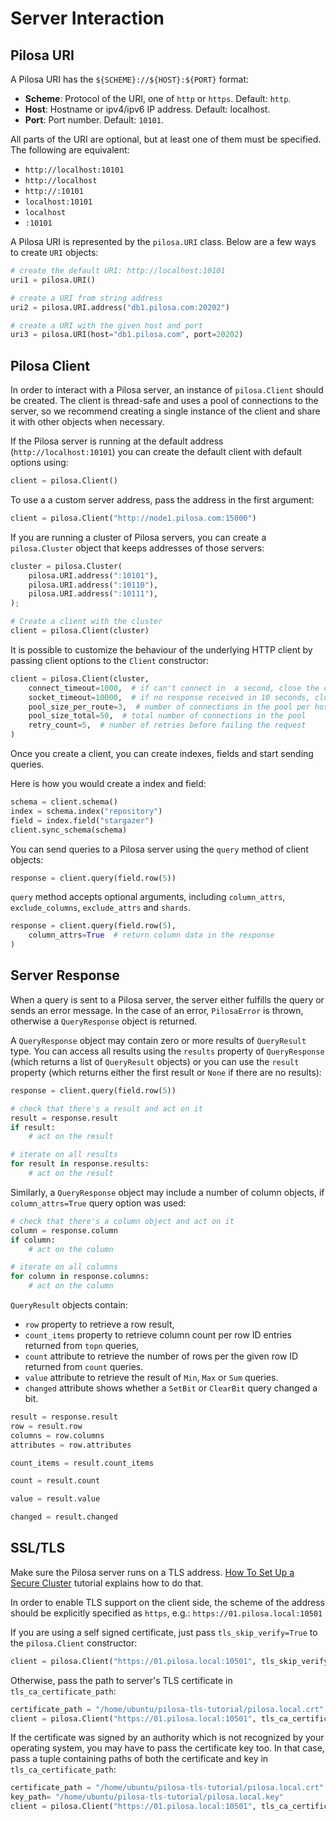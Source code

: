 # Server Interaction

## Pilosa URI

A Pilosa URI has the `${SCHEME}://${HOST}:${PORT}` format:
* **Scheme**: Protocol of the URI, one of `http` or `https`. Default: `http`.
* **Host**: Hostname or ipv4/ipv6 IP address. Default: localhost.
* **Port**: Port number. Default: `10101`.

All parts of the URI are optional, but at least one of them must be specified. The following are equivalent:

* `http://localhost:10101`
* `http://localhost`
* `http://:10101`
* `localhost:10101`
* `localhost`
* `:10101`

A Pilosa URI is represented by the `pilosa.URI` class. Below are a few ways to create `URI` objects:

```python
# create the default URI: http://localhost:10101
uri1 = pilosa.URI()

# create a URI from string address
uri2 = pilosa.URI.address("db1.pilosa.com:20202")

# create a URI with the given host and port
uri3 = pilosa.URI(host="db1.pilosa.com", port=20202)
```

## Pilosa Client

In order to interact with a Pilosa server, an instance of `pilosa.Client` should be created. The client is thread-safe and uses a pool of connections to the server, so we recommend creating a single instance of the client and share it with other objects when necessary.

If the Pilosa server is running at the default address (`http://localhost:10101`) you can create the default client with default options using:

```python
client = pilosa.Client()
```

To use a a custom server address, pass the address in the first argument:

```python
client = pilosa.Client("http://node1.pilosa.com:15000")
```

If you are running a cluster of Pilosa servers, you can create a `pilosa.Cluster` object that keeps addresses of those servers:

```python
cluster = pilosa.Cluster(
    pilosa.URI.address(":10101"),
    pilosa.URI.address(":10110"),
    pilosa.URI.address(":10111"),
);

# Create a client with the cluster
client = pilosa.Client(cluster)
```

It is possible to customize the behaviour of the underlying HTTP client by passing client options to the `Client` constructor:

```python
client = pilosa.Client(cluster,
    connect_timeout=1000,  # if can't connect in  a second, close the connection
    socket_timeout=10000,  # if no response received in 10 seconds, close the connection
    pool_size_per_route=3,  # number of connections in the pool per host
    pool_size_total=50,  # total number of connections in the pool
    retry_count=5,  # number of retries before failing the request
)
```

Once you create a client, you can create indexes, fields and start sending queries.

Here is how you would create a index and field:

```python
schema = client.schema()
index = schema.index("repository")
field = index.field("stargazer")
client.sync_schema(schema)
```

You can send queries to a Pilosa server using the `query` method of client objects:

```python
response = client.query(field.row(5))
```

`query` method accepts optional arguments, including `column_attrs`, `exclude_columns`, `exclude_attrs` and `shards`.

```python
response = client.query(field.row(5),
    column_attrs=True  # return column data in the response
)
```

## Server Response

When a query is sent to a Pilosa server, the server either fulfills the query or sends an error message. In the case of an error, `PilosaError` is thrown, otherwise a `QueryResponse` object is returned.

A `QueryResponse` object may contain zero or more results of `QueryResult` type. You can access all results using the `results` property of `QueryResponse` (which returns a list of `QueryResult` objects) or you can use the `result` property (which returns either the first result or `None` if there are no results):

```python
response = client.query(field.row(5))

# check that there's a result and act on it
result = response.result
if result:
    # act on the result

# iterate on all results
for result in response.results:
    # act on the result
```

Similarly, a `QueryResponse` object may include a number of column objects, if `column_attrs=True` query option was used:

```python
# check that there's a column object and act on it
column = response.column
if column:
    # act on the column

# iterate on all columns
for column in response.columns:
    # act on the column
```

`QueryResult` objects contain:

* `row` property to retrieve a row result,
* `count_items` property to retrieve column count per row ID entries returned from `topn` queries,
* `count` attribute to retrieve the number of rows per the given row ID returned from `count` queries.
* `value` attribute to retrieve the result of `Min`, `Max` or `Sum` queries.
* `changed` attribute shows whether a `SetBit` or `ClearBit` query changed a bit.

```python
result = response.result
row = result.row
columns = row.columns
attributes = row.attributes

count_items = result.count_items

count = result.count

value = result.value

changed = result.changed
```

## SSL/TLS

Make sure the Pilosa server runs on a TLS address. [How To Set Up a Secure Cluster](https://www.pilosa.com/docs/latest/tutorials/#how-to-set-up-a-secure-cluster) tutorial explains how to do that.

In order to enable TLS support on the client side, the scheme of the address should be explicitly specified as `https`, e.g.: `https://01.pilosa.local:10501`

If you are using a self signed certificate, just pass `tls_skip_verify=True` to the `pilosa.Client` constructor:
```python
client = pilosa.Client("https://01.pilosa.local:10501", tls_skip_verify=True)
```

Otherwise, pass the path to server's TLS certificate in `tls_ca_certificate_path`:
```python
certificate_path = "/home/ubuntu/pilosa-tls-tutorial/pilosa.local.crt"
client = pilosa.Client("https://01.pilosa.local:10501", tls_ca_certificate_path=certificate_path)
```

If the certificate was signed by an authority which is not recognized by your operating system, you may have to pass the certificate key too. In that case, pass a tuple containing paths of both the certificate and key in `tls_ca_certificate_path`:
```python
certificate_path = "/home/ubuntu/pilosa-tls-tutorial/pilosa.local.crt"
key_path= "/home/ubuntu/pilosa-tls-tutorial/pilosa.local.key"
client = pilosa.Client("https://01.pilosa.local:10501", tls_ca_certificate_path=(certificate_path, key_path))
```


